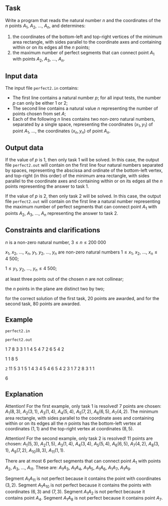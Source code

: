 ## Task

Write a program that reads the natural number $n$ and the coordinates of the $n$ points $A_1$, $A_2$, $\dots$, $A_n$, and determines:
1. the coordinates of the bottom-left and top-right vertices of the minimum area rectangle, with sides parallel to the coordinate axes and containing within or on its edges all the $n$ points;
2. the maximum number of perfect segments that can connect point $A_1$ with points $A_2$, $A_3$, $\dots$, $A_n$. 

## Input data

The input file `perfect2.in` contains:
- The first line contains a natural number $p$; 
  for all input tests, the number $p$ can only be either $1$ or $2$;
- The second line contains a natural value $n$ representing the number of points chosen from set $A$;
- Each of the following $n$ lines contains two non-zero natural numbers, separated by a single space, representing the coordinates $(x_1, y_1)$ of point $A_1$, $\dots$, the coordinates $(x_n, y_n)$ of point $A_n$. 

## Output data

If the value of $p$ is $1$, then only task $1$ will be solved. In this case, the output file `perfect2.out` will contain on the first line four natural numbers separated by spaces, representing the abscissa and ordinate of the bottom-left vertex, and top-right (in this order) of the minimum area rectangle, with sides parallel to the coordinate axes and containing within or on its edges all the $n$ points representing the answer to task $1$.

If the value of $p$ is $2$, then only task $2$ will be solved. In this case, the output file `perfect2.out` will contain on the first line a natural number representing the maximum number of perfect segments that can connect point $A_1$ with points $A_2$, $A_3$, $\dots$, $A_n$ representing the answer to task $2$. 

## Constraints and clarifications

$n$ is a non-zero natural number,
$3 \leq n \leq 200\ 000$

$x_1$, $x_2$, $\dots$, $x_n$, $y_1$, $y_2$, $\dots$, $y_n$ are non-zero natural numbers 
$1 \leq x_1$, $x_2$, $\dots$, $x_n \leq 4\ 500$;

$1 \leq y_1$, $y_2$, $\dots$, $y_n \leq 4\ 500$;

at least three points out of the chosen $n$ are not collinear;

the $n$ points in the plane are distinct two by two;

for the correct solution of the first task, $20$ points are awarded, and for the second task, $80$ points are awarded.

## Example

`perfect2.in`

`perfect2.out`

$1$
$7$
$8$ $3$
$3$ $1$
$1$ $4$
$5$ $4$
$7$ $2$
$6$ $5$
$4$ $2$

$1$ $1$ $8$ $5$

`2`
$11$
$5$ $3$
$1$ $5$
$1$ $4$
$3$ $4$
$5$ $4$
$6$ $5$
$4$ $2$
$3$ $1$
$7$ $2$
$8$ $3$
$1$ $1$

$6$

## Explanation

Attention! For the first example, only task $1$ is resolved! $7$ points are chosen:
$A_1 (8,3)$, $A_2 (3,1)$, $A_3 (1,4)$, $A_4 (5,4)$, $A_5 (7,2)$, $A_6 (6,5)$, $A_7 (4,2)$. The minimum area rectangle, with sides parallel to the coordinate axes and containing within or on its edges all the $n$ points has the bottom-left vertex at coordinates $(1,1)$ and the top-right vertex at coordinates $(8,5)$.

Attention! For the second example, only task $2$ is resolved! $11$ points are chosen:
$A_1 (5,3)$,
$A_2 (1,5)$,
$A_3 (1,4)$,
$A_4 (3,4)$,
$A_5 (5,4)$,
$A_6 (6,5)$,
$A_7 (4,2)$,
$A_8 (3,1)$,
$A_9 (7,2)$,
$A_{10} (8,3)$,
$A_{11} (1,1)$.

There are at most $6$ perfect segments that can connect point $A_1$ with points $A_2$, $A_3$, $\dots$, $A_{11}$. These are: $A_1 A_3$, $A_1 A_4$, $A_1 A_5$, $A_1 A_6$, $A_1 A_7$, $A_1 A_9$.

Segment $A_1 A_{11}$ is not perfect because it contains the point with coordinates $(3,2)$. Segment $A_1 A_{10}$ is not perfect because it contains the points with coordinates $(6,3)$ and $(7,3)$. Segment $A_1 A_2$ is not perfect because it contains point $A_4$. Segment $A_1 A_8$ is not perfect because it contains point $A_7$.